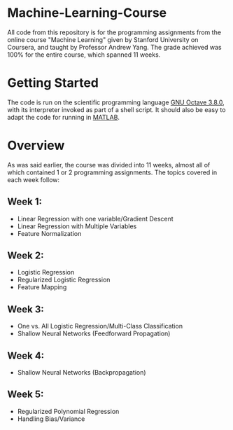 # Machine-Learning-Course
All code from this repository is for the programming assignments from the online course "Machine Learning" given by Stanford University on Coursera, and taught by Professor Andrew Yang. The grade achieved was 100% for the entire course, which spanned 11 weeks.
# Getting Started
The code is run on the scientific programming language [GNU Octave 3.8.0](https://www.gnu.org/software/octave/), with its interpreter invoked as part of a shell script. It should also be easy to adapt the code for running in [MATLAB](https://www.mathworks.com/products/matlab.html).
# Overview
As was said earlier, the course was divided into 11 weeks, almost all of which contained 1 or 2 programming assignments. The topics covered in each week follow:
## Week 1: 
- Linear Regression with one variable/Gradient Descent
- Linear Regression with Multiple Variables
- Feature Normalization
## Week 2:
- Logistic Regression
- Regularized Logistic Regression
- Feature Mapping
## Week 3:
- One vs. All Logistic Regression/Multi-Class Classification
- Shallow Neural Networks (Feedforward Propagation)
## Week 4:
- Shallow Neural Networks (Backpropagation)
## Week 5:
- Regularized Polynomial Regression
- Handling Bias/Variance 



